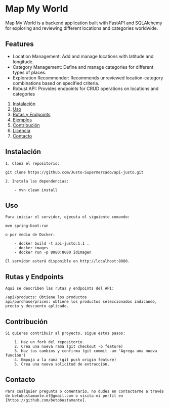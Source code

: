 # Map My World

Map My World is a backend application built with FastAPI and SQLAlchemy for exploring and reviewing different locations and categories worldwide.

## Features

- Location Management: Add and manage locations with latitude and longitude.
- Category Management: Define and manage categories for different types of places.
- Exploration Recommender: Recommends unreviewed location-category combinations based on specified criteria.
- Robust API: Provides endpoints for CRUD operations on locations and categories



1. [Instalación](#instalación)
2. [Uso](#uso)
3. [Rutas y Endpoints](#rutas-y-endpoints)
4. [Ejemplos](#ejemplos)
5. [Contribución](#contribución)
6. [Licencia](#licencia)
7. [Contacto](#contacto)

## Instalación

    1. Clona el repositorio:
    
    git clone https://github.com/Justo-Supermercado/api-justo.git

    2. Instala las dependencias:

        - mvn clean install
        

## Uso
    Para iniciar el servidor, ejecuta el siguiente comando:

    mvn spring-boot:run    

    o por medio de Docker: 
    
        - docker build -t api-justo:1.1 .
        - docker images
        - docker run -p 8080:8080 idImagen

    El servidor estará disponible en http://localhost:8080.

## Rutas y Endpoints
    Aquí se describen las rutas y endpoints del API:

    /api/products: Obtiene los productos
    api/purchase/prices: obtiene los productos seleccionados indicando, precio y descuento aplicado. 

## Contribución
    Si quieres contribuir al proyecto, sigue estos pasos:

        1. Haz un fork del repositorio.
        2. Crea una nueva rama (git checkout -b feature)
        3. Haz tus cambios y confirma (git commit -am 'Agrega una nueva función')
        4. Empuja a la rama (git push origin feature)
        5. Crea una nueva solicitud de extracción.

## Contacto
    Para cualquier pregunta o comentario, no dudes en contactarme a través de betobustamante.ef@gmail.com o visita mi perfil en [https://github.com/betobustamante].
